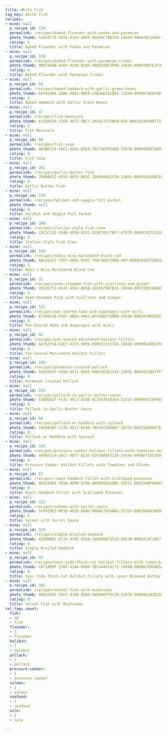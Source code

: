 ```yaml
---
title: White Fish
tag_key: white fish
recipes:
- mine: null
  p_recipe_id: 139
  permalink: /recipes/baked-flounder-with-panko-and-parmesan
  photo_thumb: 518CDC7E-2659-4324-985E-0E664C78B250-14694-000078C245EF1A9A.jpg
  rating: 4
  title: Baked Flounder with Panko and Parmesan
- mine: null
  p_recipe_id: 138
  permalink: /recipes/baked-flounder-with-parmesan-crumbs
  photo_thumb: 9B01950B-A3D4-4290-8CB5-8B8E56BE3F0B-14694-000078A7E2F359A5.jpg
  rating: 4
  title: Baked Flounder with Parmesan Crumbs
- mine: null
  p_recipe_id: 68
  permalink: /recipes/baked-haddock-with-garlic-green-beans
  photo_thumb: E65828BA-28A6-4081-9BF0-53B3ADC82DB1-11348-0000079E4FAD199F.jpg
  rating: 4
  title: Baked Haddock with Garlic Green Beans
- mine: null
  p_recipe_id: 47
  permalink: /recipes/fish-meuniere
  photo_thumb: 651ED559-12E8-497C-9BC7-2A8427272BFB-654-0001923A58B77236.jpg
  rating: 5
  title: Fish Meuniere
- mine: null
  p_recipe_id: 99
  permalink: /recipes/fish-soup
  photo_thumb: 083B6C19-F6F1-4481-B5E0-7D274CDFE48B-53878-00004809766D18D9.jpg
  rating: 0
  title: Fish Soup
- mine: null
  p_recipe_id: 161
  permalink: /recipes/garlic-butter-fish
  photo_thumb: 700BA031-4592-4855-B02C-1B0068662C50-13891-00010264ABC6C295.jpg
  rating: 4
  title: Garlic Butter Fish
- mine: null
  p_recipe_id: 178
  permalink: /recipes/halibut-and-veggie-foil-packet
  photo_thumb: null
  rating: 4
  title: Halibut and Veggie Foil Packet
- mine: null
  p_recipe_id: 100
  permalink: /recipes/italian-style-fish-stew
  photo_thumb: CDC5C12D-2646-4FE9-A531-510E7B5C7BF7-47978-0005C427CC91B7BA.jpg
  rating: 5
  title: Italian-Style Fish Stew
- mine: null
  p_recipe_id: 116
  permalink: /recipes/nobus-miso-marinated-black-cod
  photo_thumb: AB22EEF2-37D7-48B1-9392-746F36072988-407-00005036275B54A3.jpg
  rating: 5
  title: Nobu's Miso-Marinated Black Cod
- mine: null
  p_recipe_id: 22
  permalink: /recipes/oven-steamed-fish-with-scallions-and-ginger
  photo_thumb: 26D26752-A543-4064-BD5B-1EE6079BCB1E-16044-000318D2E0D01B64.jpg
  rating: 5
  title: Oven-Steamed Fish with Scallions and Ginger
- mine: null
  p_recipe_id: 131
  permalink: /recipes/pan-seared-hake-and-asparagus-with-aioli
  photo_thumb: EC5D654A-F6EC-4BE4-9463-BF410DFFD0BB-29546-000347B9A1D539FD.jpg
  rating: 5
  title: Pan-Seared Hake and Asparagus with Aioli
- mine: null
  p_recipe_id: 92
  permalink: /recipes/pan-seared-marinated-halibut-fillets
  photo_thumb: AA763F5A-52E7-41C5-9D69-E96E313C532D-18848-00000C88BE20092E.jpg
  rating: 0
  title: Pan-Seared Marinated Halibut Fillets
- mine: null
  p_recipe_id: 158
  permalink: /recipes/parmesan-crusted-pollock
  photo_thumb: 643CD037-016A-4511-8565-A9ECD53E1213-13891-0001022B077F58D3.jpg
  rating: 0
  title: Parmesan Crusted Pollock
- mine: null
  p_recipe_id: 159
  permalink: /recipes/pollock-in-garlic-butter-sauce
  photo_thumb: E58DDA2F-FC41-46C2-A54E-8C350705A369-52325-000099720FB65819.jpg
  rating: 4
  title: Pollock in Garlic-Butter Sauce
- mine: null
  p_recipe_id: 66
  permalink: /recipes/pollock-or-haddock-with-spinach
  photo_thumb: C0A8036F-CC91-4817-B1A0-7853FCE09AB7-38252-00015A09687E4301.jpg
  rating: 0
  title: Pollock or Haddock with Spinach
- mine: null
  p_recipe_id: 145
  permalink: /recipes/pressure-cooker-halibut-fillets-with-tomatoes-and-olives
  photo_thumb: 080B7514-26CC-4B77-8C5D-EDC9ADB43130-29546-0000D71DCFD9169E.jpg
  rating: 4
  title: Pressure Cooker Halibut Fillets with Tomatoes and Olives
- mine: null
  p_recipe_id: 67
  permalink: /recipes/roast-haddock-fillet-with-scalloped-potatoes
  photo_thumb: 8EAC04EE-381B-4E90-878D-8A98FB5A1DBC-38252-00015A0F86ECD249.jpg
  rating: 0
  title: Roast Haddock Fillet with Scalloped Potatoes
- mine: null
  p_recipe_id: 122
  permalink: /recipes/salmon-with-sorrel-sauce
  photo_thumb: 5C093DE2-BE50-4836-B8AD-0BDAC26FAAB2-52325-00028A0A38ED9667.jpg
  rating: 5
  title: Salmon with Sorrel Sauce
- mine: null
  p_recipe_id: 124
  permalink: /recipes/simple-broiled-haddock
  photo_thumb: A25B96DC-6734-4C8E-958A-1A89FDEF351E-89150-0001914F1AF77676.jpg
  rating: 4
  title: Simple Broiled Haddock
- mine: null
  p_recipe_id: 93
  permalink: /recipes/sous-vide-thick-cut-halibut-fillets-with-lemon-browned-butter
  photo_thumb: CB73AD9F-156F-41A4-8DB0-385344FC4C72-18848-00000C89EA654957.jpg
  rating: 0
  title: Sous Vide Thick-Cut Halibut Fillets with Lemon Browned Butter
- mine: null
  p_recipe_id: 101
  permalink: /recipes/velvet-fish-with-mushrooms
  photo_thumb: 988345B1-94F5-4160-ADA9-6AD9A6FFEC2B-53878-0000482A1EC5C6A1.jpg
  rating: 0
  title: Velvet Fish with Mushrooms
rel_tags_count:
  fish:
  - 18
  - fish
  flounder:
  - 3
  - flounder
  halibut:
  - 2
  - halibut
  pollack:
  - 2
  - pollack
  pressure-cooker:
  - 1
  - pressure cooker
  salmon:
  - 2
  - salmon
  seafood:
  - 1
  - seafood
  sole:
  - 2
  - sole

---
```

